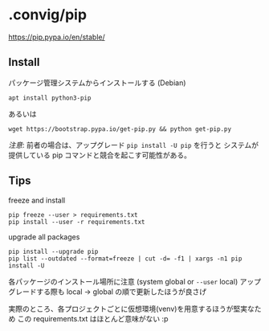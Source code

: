 # .convig/pip

https://pip.pypa.io/en/stable/

## Install

パッケージ管理システムからインストールする (Debian)

```shell
apt install python3-pip
```

あるいは

```shell
wget https://bootstrap.pypa.io/get-pip.py && python get-pip.py
```

*注意*: 前者の場合は、アップグレード `pip install -U pip` を行うと
システムが提供している pip コマンドと競合を起こす可能性がある。

## Tips

freeze and install

```shell
pip freeze --user > requirements.txt
pip install --user -r requirements.txt
```

upgrade all packages

```shell
pip install --upgrade pip
pip list --outdated --format=freeze | cut -d= -f1 | xargs -n1 pip install -U
```

各パッケージのインストール場所に注意 (system global or `--user` local)
アップグレードする際も local → global の順で更新したほうが良さげ

実際のところ、各プロジェクトごとに仮想環境(venv)を用意するほうが堅実なため
この requirements.txt はほとんど意味がない :p
